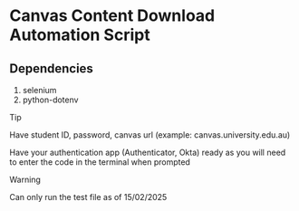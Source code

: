 # Canvas Content Download Automation Script

## Dependencies
1. selenium
2. python-dotenv

> [!TIP]
> Have student ID, password, canvas url (example: canvas.university.edu.au)
>
> Have your authentication app (Authenticator, Okta) ready as you will need to enter the code in the terminal when prompted

> [!WARNING]  
> Can only run the test file as of 15/02/2025